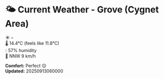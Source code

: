 # 🌤️ Current Weather - Grove (Cygnet Area)

☀️ **-**  
🌡️ 14.4°C (feels like 11.8°C)  
💧 57% humidity  
💨 NNW 9 km/h  

**Comfort:** Perfect 😌  
**Updated:** 20250913060000
